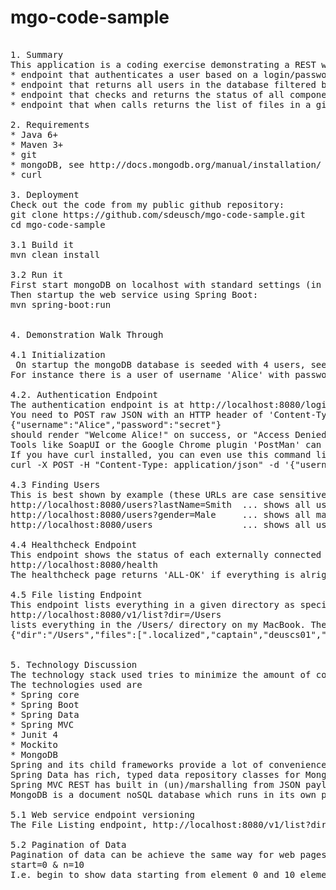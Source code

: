 mgo-code-sample
===============
<pre>

1. Summary
This application is a coding exercise demonstrating a REST web services in JSON using MongoDB. The functionality is following four endpoints:
* endpoint that authenticates a user based on a login/password passed in a JSON payload and verifies against a simple data structure (Mongo, MySQL, etc.)
* endpoint that returns all users in the database filtered by a URL parameter (gender, etc) and groups them by (your choice) 
* endpoint that checks and returns the status of all components that it depends on (e.g. Is Mongo still up OK, etc.)
* endpoint that when calls returns the list of files in a given directory.

2. Requirements
* Java 6+
* Maven 3+
* git
* mongoDB, see http://docs.mongodb.org/manual/installation/
* curl 

3. Deployment
Check out the code from my public github repository:
git clone https://github.com/sdeusch/mgo-code-sample.git
cd mgo-code-sample

3.1 Build it 
mvn clean install 

3.2 Run it
First start mongoDB on localhost with standard settings (in separate shell): mongod 
Then startup the web service using Spring Boot:
mvn spring-boot:run


4. Demonstration Walk Through

4.1 Initialization
 On startup the mongoDB database is seeded with 4 users, see at http://localhost:8080/users
For instance there is a user of username 'Alice' with password 'secret'. Let's see if we can log in with this information.

4.2. Authentication Endpoint 
The authentication endpoint is at http://localhost:8080/login 
You need to POST raw JSON with an HTTP header of 'Content-Type=application/json' to this URL, e.g. 
{"username":"Alice","password":"secret"}
should render "Welcome Alice!" on success, or "Access Denied - Status 403" on failure.
Tools like SoapUI or the Google Chrome plugin 'PostMan' can be used. 
If you have curl installed, you can even use this command line to test the happy case:
curl -X POST -H "Content-Type: application/json" -d '{"username":"Alice","password":"secret"}' http://localhost:8080/login

4.3 Finding Users 
This is best shown by example (these URLs are case sensitive)
http://localhost:8080/users?lastName=Smith  ... shows all users with lastName='Smith'.
http://localhost:8080/users?gender=Male     ... shows all male users
http://localhost:8080/users                 ... shows all users.

4.4 Healthcheck Endpoint 
This endpoint shows the status of each externally connected dependency individually as well as the aggregate status of the service.
http://localhost:8080/health
The healthcheck page returns 'ALL-OK' if everything is alright. The 'ALL-OK' signal can be grepped by monitoring jobs.

4.5 File listing Endpoint 
This endpoint lists everything in a given directory as specified by the request parameter dir. For example  
http://localhost:8080/v1/list?dir=/Users
lists everything in the /Users/ directory on my MacBook. The returned JSON document in my case looks like this:
{"dir":"/Users","files":[".localized","captain","deuscs01","Shared"]}


5. Technology Discussion
The technology stack used tries to minimize the amount of code as much as possible in Java. 
The technologies used are 
* Spring core
* Spring Boot
* Spring Data
* Spring MVC
* Junit 4
* Mockito
* MongoDB 
Spring and its child frameworks provide a lot of convenience of the box. Spring Boot has a Tomcat server built in and allows deployment without copying a war file to a servlet engine. This speeds up deployment and simplifies tremendously. 
Spring Data has rich, typed data repository classes for MongoDB. Very little code is needed. 
Spring MVC REST has built in (un)/marshalling from JSON payloads to POJOs.
MongoDB is a document noSQL database which runs in its own process. It is very fast and a natural fit for documents in JSON format. 

5.1 Web service endpoint versioning
The File Listing endpoint, http://localhost:8080/v1/list?dir=/Users, has a /v1/ component in the URL for version 1. This is set at the controller level. It could be injected from a system wide runtime parameter for all controllers. 

5.2 Pagination of Data
Pagination of data can be achieve the same way for web pages that list tabular data. I.e. with two request parameters in the URL, e.g. 
start=0 & n=10
I.e. begin to show data starting from element 0 and 10 elements in total. The Spring Data Mongo API has methods to handle start, end, number of results, and sort preference. Similar parameters would need to be attached to the URL, parsed from the request and carried through to the data layer, in a robust way.



</pre>














